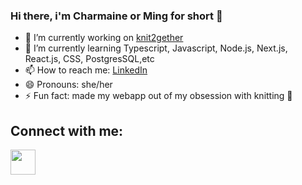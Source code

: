 ### Hi there, i'm Charmaine or Ming for short 👋




- 🔭 I’m currently working on <a href='https://final-project-knit2gether.herokuapp.com/'>knit2gether</a>
- 🌱 I’m currently learning Typescript, Javascript, Node.js, Next.js, React.js, CSS, PostgresSQL,etc
- 📫 How to reach me: <a href='linkedin.com/in/minggarcia'>LinkedIn</a>
- 😄 Pronouns: she/her
- ⚡ Fun fact: made my webapp out of my obsession with knitting 🧶

## Connect with me:

<a href='linkedin.com/in/minggarcia'><img src='https://user-images.githubusercontent.com/94932856/161560901-30ca44d1-4910-4930-9bb0-3b1c147b265f.png' widht=40px height=40px/></a>


